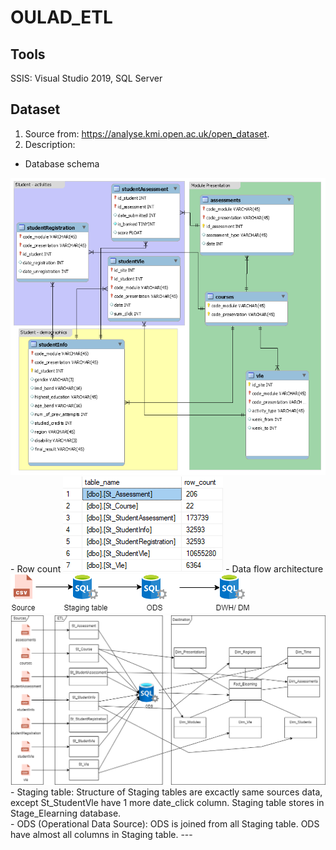 # OULAD_ETL
## Tools
SSIS: Visual Studio 2019, SQL Server
## Dataset
1. Source from: https://analyse.kmi.open.ac.uk/open_dataset.
2. Description:
- Database schema
<img src="image/Database_Schema.png" alt="Italian Trulli">
- Row count
<img src="image/Rowcount.png" alt="Italian Trulli">
- Data flow architecture
<img src="image/Dataflow.png" alt="Italian Trulli">
<img src="image/Dataflow_full.png" alt="Italian Trulli">
- Staging table: Structure of Staging tables are excactly same sources data, except St_StudentVle have 1 more date_click column. Staging table stores in Stage_Elearning database.<br>
- ODS (Operational Data Source): ODS is joined from all Staging table. ODS have almost all columns in Staging table.
---

